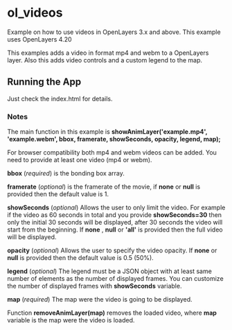 # ol_videos

Example on how to use videos in OpenLayers 3.x and above. This example uses OpenLayers 4.20

This examples adds a video in format mp4 and webm to a OpenLayers layer. Also this adds video controls and a custom legend to the map.

## Running the App

Just check the index.html for details.

### Notes

The main function in this example is __showAnimLayer('example.mp4', 'example.webm', bbox, framerate, showSeconds, opacity, legend, map);__

For browser compatibility both mp4 and webm videos can be added. You need to provide at least one video (mp4 or webm).

__bbox__ (_required_) is the bonding box array. 

__framerate__ (_optional_) is the framerate of the movie, if __none__ or __null__ is provided then the default value is 1.

__showSeconds__ (_optional_) Allows the user to only limit the video. For example if the video as 60 seconds in total and you provide __showSeconds=30__ then only the initial 30 seconds will be displayed, after 30 seconds the video will start from the beginning. If __none__ , __null__ or __'all'__ is provided then the full video will be displayed.


__opacity__ (_optional_) Allows the user to specify the video opacity. If __none__ or __null__ is provided then the default value is 0.5 (50%).

__legend__ (_optional_) The legend must be a JSON object with at least same number of elements as the number of displayed frames. You can customize the number of displayed frames with __showSeconds__ variable.

__map__ (_required_) The map were the video is going to be displayed.

Function __removeAnimLayer(map)__ removes the loaded video, where __map__ variable is the map were the video is loaded.

